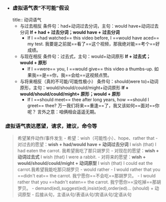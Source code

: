 - ### 虚拟语气表”不可能”假设
  title:: 动词语气
	- 与过去相反
	  条件句：had+动词过去分词，主句：would have+动词过去分词
	  **If + had + 过去分词；would have + 过去分词**
		- If I ==had watched== this video before, I ==would have aced== my test.
		  我要是之前就==看了==这个视频，那我绝对能==考个==好成绩。
	- 与现在相反
	  条件句：过去式，主句：would+动词原形
	  **If + 过去式；would + 原形**
		- If I ==were== you, I ==would give== this video a thumbs-up.
		  如果我==是==你，我==会给==这视频点赞。
	- 与将来相反（真的不可能/可能性极小）
	  条件句：should(were to)+动词原形，主句：would/should/could/might+动词原形
	  **If + would/should/could/might+ 原形；would + 原形**
		- If I ==should meet== thee after long years, how ==should I greet== thee?
		  万一我们将来==重逢==了，我又该如何==面对==你呢？
		  言外之意：咱俩相会遥遥无期。
### 虚拟语气表达愿望，请求，建议，命令等
>希望某件动作/事件发生
	- 希望：wish（可能性小）、hope、rather that
		- 对过去的愿望：**wish + had/would have + 动词过去分词**
		  I wish (that) I had eaten the carrot. 我希望我吃了那只胡罗贝
		- 对现在的愿望：**wish + 动词过去式**
		  I wish (that) I were a rabbit.
		- 对将来的愿望：**wish + would/should/could/might + 动词原型**
		  I wish (that) I could eat the carrot.我希望我能吃那只胡罗贝
		- would rather
			- I would rather that you ==didn't eat== the carrot.
			  我宁愿你==不会吃==那胡罗贝。
			- I would rather that you ==hadn't eaten== the carrot.
			  我宁愿你==没吃掉==那胡罗贝。
	- demand(ed),suggest(ed),insist(ed),order(ed)... (should) + 动词原型
		- 后接从句，主语从句/表语从句/宾语从句/定语从句